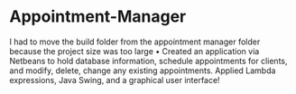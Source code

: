 # Appointment-Manager
I had to move the build folder from the appointment manager folder because the project size was too large
•	Created an application via Netbeans to hold database information, schedule appointments for clients, and modify, delete, change any existing appointments. Applied Lambda expressions, Java Swing, and a graphical user interface!
